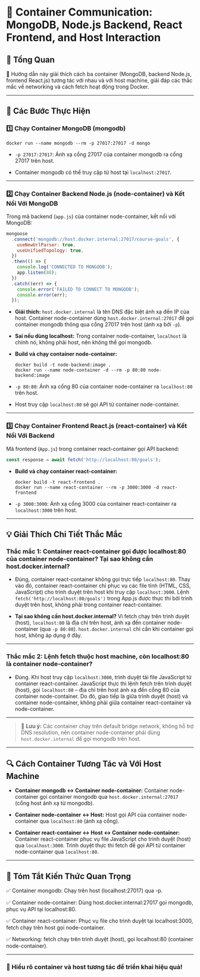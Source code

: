 # 📝 Container Communication: MongoDB, Node.js Backend, React Frontend, and Host Interaction

## 📌 Tổng Quan

🔗 Hướng dẫn này giải thích cách ba container (MongoDB, backend Node.js, frontend React.js) tương tác với nhau và với host machine, giải đáp các thắc mắc về networking và cách fetch hoạt động trong Docker.

---

## 🚀 Các Bước Thực Hiện

### 1️⃣ Chạy Container MongoDB (mongodb)

```
docker run --name mongodb --rm -p 27017:27017 -d mongo
```

- `-p 27017:27017`: Ánh xạ cổng 27017 của container mongodb ra cổng 27017 trên host.

- Container mongodb có thể truy cập từ host tại `localhost:27017`.

---

### 2️⃣ Chạy Container Backend Node.js (node-container) và Kết Nối Với MongoDB

Trong mã backend (`app.js`) của container node-container, kết nối với MongoDB:

```js
mongoose
  .connect('mongodb://host.docker.internal:27017/course-goals', {
    useNewUrlParser: true,
    useUnifiedTopology: true,
  })
  .then(() => {
    console.log('CONNECTED TO MONGODB');
    app.listen(80);
  })
  .catch((err) => {
    console.error('FAILED TO CONNECT TO MONGODB');
    console.error(err);
  });
```

- **Giải thích:** `host.docker.internal` là tên DNS đặc biệt ánh xạ đến IP của host. Container node-container dùng `host.docker.internal:27017` để gọi container mongodb thông qua cổng 27017 trên host (ánh xạ bởi `-p`).

- **Sai nếu dùng localhost:** Trong container node-container, `localhost` là chính nó, không phải host, nên không thể gọi mongodb.

- **Build và chạy container node-container:**

  ```
  docker build -t node-backend:image .
  docker run --name node-container -d --rm -p 80:80 node-backend:image
  ```

- `-p 80:80`: Ánh xạ cổng 80 của container node-container ra `localhost:80` trên host.

- Host truy cập `localhost:80` sẽ gọi API từ container node-container.

---

### 3️⃣ Chạy Container Frontend React.js (react-container) và Kết Nối Với Backend

Mã frontend (`App.js`) trong container react-container gọi API backend:

```js
const response = await fetch('http://localhost:80/goals');
```

- **Build và chạy container react-container:**

  ```
  docker build -t react-frontend .
  docker run --name react-container --rm -p 3000:3000 -d react-frontend
  ```

- `-p 3000:3000`: Ánh xạ cổng 3000 của container react-container ra `localhost:3000` trên host.

---

## 💡 Giải Thích Chi Tiết Thắc Mắc

### Thắc mắc 1: Container react-container gọi được localhost:80 của container node-container? Tại sao không cần host.docker.internal?

- Đúng, container react-container không gọi trực tiếp `localhost:80`. Thay vào đó, container react-container chỉ phục vụ các file tĩnh (HTML, CSS, JavaScript) cho trình duyệt trên host khi truy cập `localhost:3000`. Lệnh `fetch('http://localhost:80/goals')` trong App.js được thực thi bởi trình duyệt trên host, không phải trong container react-container.

- **Tại sao không cần host.docker.internal?** Vì fetch chạy trên trình duyệt (host), `localhost:80` là địa chỉ trên host, ánh xạ đến container node-container (qua `-p 80:80`). `host.docker.internal` chỉ cần khi container gọi host, không áp dụng ở đây.

---

### Thắc mắc 2: Lệnh fetch thuộc host machine, còn localhost:80 là container node-container?

- Đúng. Khi host truy cập `localhost:3000`, trình duyệt tải file JavaScript từ container react-container. JavaScript thực thi lệnh fetch trên trình duyệt (host), gọi `localhost:80` – địa chỉ trên host ánh xạ đến cổng 80 của container node-container. Do đó, giao tiếp là giữa trình duyệt (host) và container node-container, không phải giữa container react-container và node-container.

---

> 📝 **Lưu ý:** Các container chạy trên default bridge network, không hỗ trợ DNS resolution, nên container node-container phải dùng `host.docker.internal` để gọi mongodb trên host.

---

## 🔍 Cách Container Tương Tác và Với Host Machine

- **Container mongodb ↔ Container node-container:** Container node-container gọi container mongodb qua `host.docker.internal:27017` (cổng host ánh xạ từ mongodb).

- **Container node-container ↔ Host:** Host gọi API của container node-container qua `localhost:80` (ánh xạ cổng).

- **Container react-container ↔ Host ↔ Container node-container:** Container react-container phục vụ file JavaScript cho trình duyệt (host) qua `localhost:3000`. Trình duyệt thực thi fetch để gọi API từ container node-container qua `localhost:80`.

---

## 📌 Tóm Tắt Kiến Thức Quan Trọng

✅ Container mongodb: Chạy trên host (localhost:27017) qua -p.

✅ Container node-container: Dùng host.docker.internal:27017 gọi mongodb, phục vụ API tại localhost:80.

✅ Container react-container: Phục vụ file cho trình duyệt tại localhost:3000, fetch chạy trên host gọi node-container.

✅ Networking: fetch chạy trên trình duyệt (host), gọi localhost:80 (container node-container).

---

### 🚀 Hiểu rõ container và host tương tác để triển khai hiệu quả!